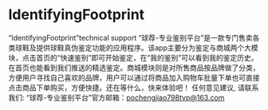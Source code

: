 # IdentifyingFootprint
“IdentifyingFootprint”technical support
“球荐-专业鉴别平台”是一款专门售卖各类球鞋及提供球鞋真伪鉴定功能的应用程序。该app主要分为鉴定与商城两个大模块，点击首页的“快速鉴别”即可开始鉴定，在“我的鉴别”可以看到我的鉴定历史。在首页也能看到我们推送的精选鉴定。商城模块则是对所售商品按品牌做了分类，方便用户寻找自己喜欢的品牌，用户可以通过将商品加入购物车批量下单也可直接点击商品下单购买，方便快捷。还在等什么，快来体验吧！
任何意见建议, 请联系我们:  “球荐-专业鉴别平台”官方邮箱：pochengjiao798tvp@163.com
